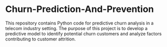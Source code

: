 # Churn-Prediction-And-Prevention
This repository contains Python code for predictive churn analysis in a telecom industry setting. The purpose of this project is to develop a predictive model to identify potential churn customers and analyze factors contributing to customer attrition. 
